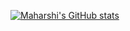 [![Maharshi's GitHub stats](https://github-readme-stats.vercel.app/api?username=ihsraham)](https://github.com/anuraghazra/github-readme-stats)

